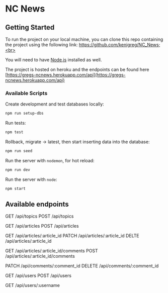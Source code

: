 # NC News

## Getting Started

To run the project on your local machine, you can clone this repo containing the project using the following link: https://github.com/kenigreg/NC_News;<br>

You will need to have [Node.js](https://nodejs.org/en/download/) installed as well.

The project is hosted on heroku and the endpoints can be found here [https://gregs-ncnews.herokuapp.com/api](https://gregs-ncnews.herokuapp.com/api)

### Available Scripts

Create development and test databases locally:

```bash
npm run setup-dbs
```

Run tests:

```bash
npm test
```

Rollback, migrate -> latest, then start inserting data into the database:

```bash
npm run seed
```

Run the server with `nodemon`, for hot reload:

```bash
npm run dev
```

Run the server with `node`:

```bash
npm start
```

## Available endpoints

GET /api/topics
POST /api/topics

GET /api/articles
POST /api/articles

GET /api/articles/:article_id
PATCH /api/articles/:article_id
DELTE /api/articles/:article_id

GET /api/articles/:article_id/comments
POST /api/articles/:article_id/comments

PATCH /api/comments/:comment_id
DELETE /api/comments/:comment_id

GET /api/users
POST /api/users

GET /api/users/:username
